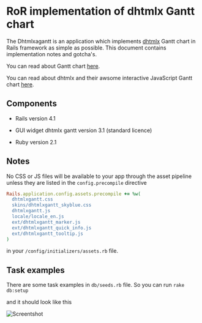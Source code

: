 # RoR implementation of dhtmlx Gantt chart

The Dhtmlxagantt is an application which implements [dhtmlx](http://dhtmlx.com/) Gantt chart in Rails framework as simple as possible. This document contains implementation notes and gotcha's.

You can read about Gantt chart [here](http://en.wikipedia.org/wiki/Gantt_chart).

You can read about dhtmlx and their awsome interactive JavaScript Gantt chart [here](http://dhtmlx.com/docs/products/dhtmlxGantt/).

## Components

* Rails version 4.1

* GUI widget dhtmlx gantt version 3.1 (standard licence)

* Ruby version 2.1

## Notes

No CSS or JS files will be available to your app through the asset pipeline unless they are listed in the `config.precompile` directive 

```ruby
Rails.application.config.assets.precompile += %w( 
  dhtmlxgantt.css 
  skins/dhtmlxgantt_skyblue.css
  dhtmlxgantt.js 
  locale/locale_en.js 
  ext/dhtmlxgantt_marker.js 
  ext/dhtmlxgantt_quick_info.js
  ext/dhtmlxgantt_tooltip.js
)
```

in your `/config/initializers/assets.rb` file.

## Task examples

There are some task examples in `db/seeds.rb` file. So you can run `rake db:setup`

and it should look like this

![Screentshot](https://raw.github.com/szymon33/dhtmlxgantt/master/screenshot1.png)